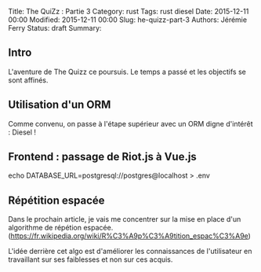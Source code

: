 Title: The QuiZz : Partie 3
Category: rust
Tags: rust diesel
Date: 2015-12-11 00:00
Modified: 2015-12-11 00:00
Slug: he-quizz-part-3
Authors: Jérémie Ferry
Status: draft
Summary:

## Intro

L'aventure de The Quizz ce poursuis.
Le temps a passé et les objectifs se sont affinés.

## Utilisation d'un ORM

Comme convenu, on passe à l'étape supérieur avec un ORM digne d'intérêt : Diesel !

## Frontend : passage de Riot.js à Vue.js

echo DATABASE_URL=postgresql://postgres@localhost > .env

## Répétition espacée

Dans le prochain article, je vais me concentrer sur la mise en place d'un algorithme de répétion espacée.
(https://fr.wikipedia.org/wiki/R%C3%A9p%C3%A9tition_espac%C3%A9e)

L'idée derrière cet algo est d'améliorer les connaissances de l'utilisateur en travaillant sur ses faiblesses et non sur ces acquis.